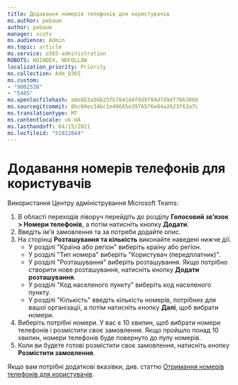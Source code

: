 ```yaml
---
title: Додавання номерів телефонів для користувачів
ms.author: pebaum
author: pebaum
manager: scotv
ms.audience: Admin
ms.topic: article
ms.service: o365-administration
ROBOTS: NOINDEX, NOFOLLOW
localization_priority: Priority
ms.collection: Adm_O365
ms.custom:
- "9002538"
- "5485"
ms.openlocfilehash: a8e8b3a56b25fb7841d4f8d8f84d7d9df766386b
ms.sourcegitcommit: 8bc60ec34bc1e40685e3976576e04a2623f63a7c
ms.translationtype: MT
ms.contentlocale: uk-UA
ms.lasthandoff: 04/15/2021
ms.locfileid: "51822044"
---
```

# <a name="adding-phone-numbers-to-users"></a>Додавання номерів телефонів для користувачів

Використання Центру адміністрування Microsoft Teams:

1. В області переходів ліворуч перейдіть до розділу **Голосовий зв’язок > Номери телефонів**, а потім натисніть кнопку **Додати**.
2. Введіть ім'я замовлення та за потреби додайте опис.
3. На сторінці **Розташування та кількість** виконайте наведені нижче дії.
    - У розділі "Країна або регіон" виберіть країну або регіон.
    - У розділі "Тип номера" виберіть "Користувач (передплатник)".
    - У розділі "Розташування" виберіть розташування. Якщо потрібно створити нове розташування, натисніть кнопку **Додати розташування**.
    - У розділі "Код населеного пункту" виберіть код населеного пункту.
    - У розділі "Кількість" введіть кількість номерів, потрібних для вашої організації, а потім натисніть кнопку **Далі**, щоб вибрати номери.
4. Виберіть потрібні номери. У вас є 10 хвилин, щоб вибрати номери телефонів і розмістити своє замовлення. Якщо пройшло понад 10 хвилин, номери телефонів буде повернуто до пулу номерів.
5. Коли ви будете готові розмістити своє замовлення, натисніть кнопку **Розмістити замовлення**.

Якщо вам потрібні додаткові вказівки, див. статтю [Отримання номерів телефонів для користувачів](https://docs.microsoft.com/microsoftteams/getting-phone-numbers-for-your-users).
